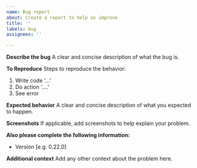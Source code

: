 ```yaml
---
name: Bug report
about: Create a report to help us improve
title: ''
labels: bug
assignees: ''

---
```


**Describe the bug**
A clear and concise description of what the bug is.

**To Reproduce**
Steps to reproduce the behavior:
1. Write code '...'
2. Do action '....'
3. See error

**Expected behavior**
A clear and concise description of what you expected to happen.

**Screenshots**
If applicable, add screenshots to help explain your problem.

**Also please complete the following information:**
 - Version [e.g. 0.22.0]

**Additional context**
Add any other context about the problem here.
